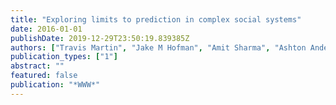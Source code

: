 ```yaml
---
title: "Exploring limits to prediction in complex social systems"
date: 2016-01-01
publishDate: 2019-12-29T23:50:19.839385Z
authors: ["Travis Martin", "Jake M Hofman", "Amit Sharma", "Ashton Anderson", "Duncan J Watts"]
publication_types: ["1"]
abstract: ""
featured: false
publication: "*WWW*"
---
```


